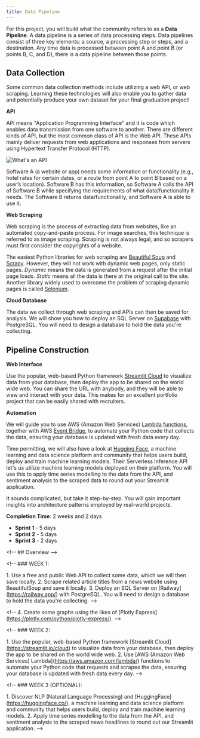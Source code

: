 ```yaml
---
title: Data Pipeline
---
```



For this project, you will build what the community refers to as a **Data Pipeline**. A data pipeline is a series of data processing steps. Data pipelines consist of three key elements: a source, a processing step or steps, and a destination. Any time data is processed between point A and point B (or points B, C, and D), there is a data pipeline between those points.

## Data Collection

Some common data collection methods include utilizing a web API, or web scraping. Learning these technologies will also enable you to gather data and potentially produce your own dataset for your final graduation project!

**API**

API means "Application Programming Interface" and it is code which enables data transmission from one software to another. There are different kinds of API, but the most common class of API is the Web API. These APIs mainly deliver requests from web applications and responses from servers using Hypertext Transfer Protocol (HTTP).

![What's an API](staticAsset/data/Module-3/API.jpg "What's an API")

Software A (a website or app) needs some information or functionality (e.g., hotel rates for certain dates, or a route from point A to point B based on a user’s location). Software B has this information, so Software A calls the API of Software B while specifying the requirements of what data/functionality it needs. The Software B returns data/functionality, and Software A is able to use it.

**Web Scraping**

Web scraping is the process of extracting data from websites, like an automated copy-and-paste process. For image searches, this technique is referred to as image scraping. Scraping is not always legal, and so scrapers must first consider the copyrights of a website.

The easiest Python libraries for web scraping are [Beautiful Soup](https://beautiful-soup-4.readthedocs.io/en/latest/) and [Scrapy](https://scrapy.org/). However, they will not work with dynamic web pages, only static pages. _Dynamic_ means the data is generated from a request after the initial page loads. _Static_ means all the data is there at the original call to the site. Another library widely used to overcome the problem of scraping dynamic pages is called [Selenium](https://www.selenium.dev/documentation/webdriver/).

**Cloud Database**

The data we collect through web scraping and APIs can then be saved for analysis. We will show you how to deploy an SQL Server on [Supabase](https://supabase.com/) with PostgreSQL. You will need to design a database to hold the data you're collecting.

## Pipeline Construction

**Web Interface**

Use the popular, web-based Python framework [Streamlit Cloud](https://streamlit.io/cloud) to visualize data from your database, then deploy the app to be shared on the world wide web. You can share the URL with anybody, and they will be able to view and interact with your data. This makes for an excellent portfolio project that can be easily shared with recruiters.

**Automation**

We will guide you to use AWS (Amazon Web Services) [Lambda functions](https://aws.amazon.com/lambda/), together with AWS [Event Bridge](https://aws.amazon.com/eventbridge/), to automate your Python code that collects the data, ensuring your database is updated with fresh data every day.

Time permitting, we will also have a look at [Hugging Face](https://huggingface.co/), a machine learning and data science platform and community that helps users build, deploy and train machine learning models. Their Serverless Inference API let's us utilize machine learning models deployed on their platform. You will use this to apply time series modelling to the data from the API, and sentiment analysis to the scraped data to round out your Streamlit application.

It sounds complicated, but take it step-by-step. You will gain important insights into architecture patterns employed by real-world projects.

**Completion Time**: 2 weeks and 2 days

* **Sprint 1** - 5 days
* **Sprint 2** - 5 days
* **Sprint 3** - 2 days

\<!-- ## Overview -->

\<!-- ### WEEK 1:

1\. Use a free and public Web API to collect some data, which we will then save locally.
2\. Scrape related article titles from a news website using BeautifulSoup and save it locally.
3\. Deploy an SQL Server on \[Railway]\(https://railway.app/) with PostgreSQL. You will need to design a database to hold the data you're collecting. -->

\<!-- 4. Create some graphs using the likes of \[Plotly Express]\(https://plotly.com/python/plotly-express/). -->

\<!-- ### WEEK 2:

1\. Use the popular, web-based Python framework \[Streamlit Cloud]\(https://streamlit.io/cloud) to visualize data from your database, then deploy the app to be shared on the world wide web.
2\. Use \[AWS (Amazon Web Services) Lambda]\(https://aws.amazon.com/lambda/) functions to automate your Python code that requests and scrapes the data, ensuring your database is updated with fresh data every day. -->

\<!-- ### WEEK 3 (OPTIONAL):

1\. Discover NLP (Natural Language Processing) and \[HuggingFace]\(https://huggingface.co/), a machine learning and data science platform and community that helps users build, deploy and train machine learning models.
2\. Apply time series modelling to the data from the API, and sentiment analysis to the scraped news headlines to round out our Streamlit application. -->

